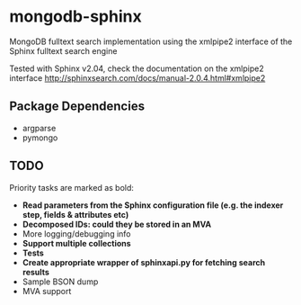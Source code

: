 mongodb-sphinx
==============

MongoDB fulltext search implementation using the xmlpipe2 interface of the Sphinx fulltext search engine

Tested with Sphinx v2.04, check the documentation on the xmlpipe2 interface http://sphinxsearch.com/docs/manual-2.0.4.html#xmlpipe2

Package Dependencies
--------------------
* argparse
* pymongo

TODO
----
Priority tasks are marked as bold:

* __Read parameters from the Sphinx configuration file (e.g. the indexer step, fields & attributes etc)__
* __Decomposed IDs: could they be stored in an MVA__
* More logging/debugging info
* __Support multiple collections__
* __Tests__
* __Create appropriate wrapper of sphinxapi.py for fetching search results__
* Sample BSON dump
* MVA support
